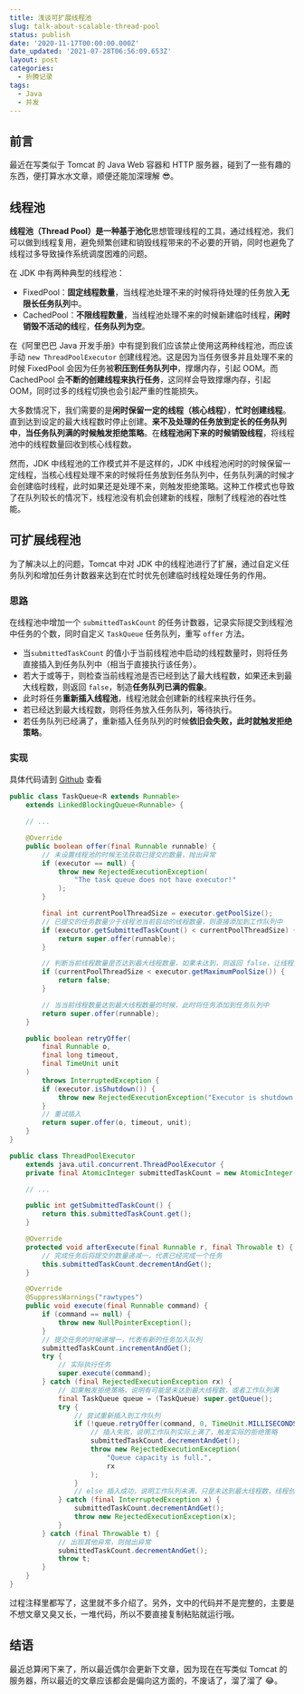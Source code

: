 ```yaml
---
title: 浅谈可扩展线程池
slug: talk-about-scalable-thread-pool
status: publish
date: '2020-11-17T00:00:00.000Z'
date_updated: '2021-07-28T06:56:09.653Z'
layout: post
categories:
  - 折腾记录
tags:
  - Java
  - 并发
---
```

## 前言

最近在写类似于 Tomcat 的 Java Web 容器和 HTTP 服务器，碰到了一些有趣的东西，便打算水水文章，顺便还能加深理解 😎。

## 线程池

**线程池（Thread Pool）**是一种基于**池化**思想管理线程的工具，通过线程池，我们可以做到线程复用，避免频繁创建和销毁线程带来的不必要的开销，同时也避免了线程过多导致操作系统调度困难的问题。

在 JDK 中有两种典型的线程池：

- FixedPool：**固定线程数量**，当线程池处理不来的时候将待处理的任务放入**无限长任务队列**中。
- CachedPool：**不限线程数量**，当线程池处理不来的时候新建临时线程，**闲时销毁不活动的线**程，**任务队列为空**。

在《阿里巴巴 Java 开发手册》中有提到我们应该禁止使用这两种线程池，而应该手动 `new ThreadPoolExecutor` 创建线程池。这是因为当任务很多并且处理不来的时候 FixedPool 会因为任务被**积压到任务队列中**，撑爆内存，引起 OOM。而 CachedPool 会**不断的创建线程来执行任务**，这同样会导致撑爆内存，引起 OOM，同时过多的线程切换也会引起严重的性能损失。

大多数情况下，我们需要的是**闲时保留一定的线程（核心线程）**，**忙时创建线程**。直到达到设定的最大线程数时停止创建。**来不及处理的任务放到定长的任务队列中**，**当任务队列满的时候触发拒绝策略**。在**线程池闲下来的时候销毁线程**，将线程池中的线程数量回收到核心线程数。

然而，JDK 中线程池的工作模式并不是这样的，JDK 中线程池闲时的时候保留一定线程，当核心线程处理不来的时候将任务放到任务队列中，任务队列满的时候才会创建临时线程，此时如果还是处理不来，则触发拒绝策略。这种工作模式也导致了在队列较长的情况下，线程池没有机会创建新的线程，限制了线程池的吞吐性能。

## 可扩展线程池

为了解决以上的问题，Tomcat 中对 JDK 中的线程池进行了扩展，通过自定义任务队列和增加任务计数器来达到在忙时优先创建临时线程处理任务的作用。

### 思路

在线程池中增加一个 `submittedTaskCount` 的任务计数器，记录实际提交到线程池中任务的个数，同时自定义 `TaskQueue` 任务队列，重写 `offer` 方法。

- 当`submittedTaskCount` 的值小于当前线程池中启动的线程数量时，则将任务直接插入到任务队列中（相当于直接执行该任务）。
- 若大于或等于，则检查当前线程池是否已经到达了最大线程数，如果还未到最大线程数，则返回 `false`，制造**任务队列已满的假象**。
- 此时将任务**重新插入线程池**，线程池就会创建新的线程来执行任务。
- 若已经达到最大线程数，则将任务放入任务队列，等待执行。
- 若任务队列已经满了，重新插入任务队列的时候**依旧会失败，此时就触发拒绝策略**。

### 实现

具体代码请到 [Github](https://github.com/syfxlin/code/tree/master/100-days-of-code/java/src/main/java/me/ixk/days/day1) 查看

```java
public class TaskQueue<R extends Runnable>
    extends LinkedBlockingQueue<Runnable> {

    // ...

    @Override
    public boolean offer(final Runnable runnable) {
        // 未设置线程池的时候无法获取已提交的数量，抛出异常
        if (executor == null) {
            throw new RejectedExecutionException(
                "The task queue does not have executor!"
            );
        }

        final int currentPoolThreadSize = executor.getPoolSize();
        // 已提交的任务数量少于线程池当前启动的线程数量，则直接添加到工作队列中
        if (executor.getSubmittedTaskCount() < currentPoolThreadSize) {
            return super.offer(runnable);
        }

        // 判断当前线程数量是否达到最大线程数量，如果未达到，则返回 false，让线程池优先新建线程
        if (currentPoolThreadSize < executor.getMaximumPoolSize()) {
            return false;
        }

        // 当当前线程数量达到最大线程数量的时候，此时将任务添加到任务队列中
        return super.offer(runnable);
    }

    public boolean retryOffer(
        final Runnable o,
        final long timeout,
        final TimeUnit unit
    )
        throws InterruptedException {
        if (executor.isShutdown()) {
            throw new RejectedExecutionException("Executor is shutdown!");
        }
        // 重试插入
        return super.offer(o, timeout, unit);
    }
}
```

```java
public class ThreadPoolExecutor
    extends java.util.concurrent.ThreadPoolExecutor {
    private final AtomicInteger submittedTaskCount = new AtomicInteger(0);

    // ...

    public int getSubmittedTaskCount() {
        return this.submittedTaskCount.get();
    }

    @Override
    protected void afterExecute(final Runnable r, final Throwable t) {
        // 完成任务后将提交的数量递减一，代表已经完成一个任务
        this.submittedTaskCount.decrementAndGet();
    }

    @Override
    @SuppressWarnings("rawtypes")
    public void execute(final Runnable command) {
        if (command == null) {
            throw new NullPointerException();
        }
        // 提交任务的时候递增一，代表有新的任务加入队列
        submittedTaskCount.incrementAndGet();
        try {
            // 实际执行任务
            super.execute(command);
        } catch (final RejectedExecutionException rx) {
            // 如果触发拒绝策略，说明有可能是未达到最大线程数，或者工作队列满
            final TaskQueue queue = (TaskQueue) super.getQueue();
            try {
                // 尝试重新插入到工作队列
                if (!queue.retryOffer(command, 0, TimeUnit.MILLISECONDS)) {
                    // 插入失败，说明工作队列实际上满了，触发实际的拒绝策略
                    submittedTaskCount.decrementAndGet();
                    throw new RejectedExecutionException(
                        "Queue capacity is full.",
                        rx
                    );
                }
                // else 插入成功，说明工作队列未满，只是未达到最大线程数，线程创建达到要求的时候就会执行
            } catch (final InterruptedException x) {
                submittedTaskCount.decrementAndGet();
                throw new RejectedExecutionException(x);
            }
        } catch (final Throwable t) {
            // 出现其他异常，则抛出异常
            submittedTaskCount.decrementAndGet();
            throw t;
        }
    }
}
```

过程注释里都写了，这里就不多介绍了。另外，文中的代码并不是完整的，主要是不想文章又臭又长，一堆代码，所以不要直接复制粘贴就运行哦。

## 结语

最近总算闲下来了，所以最近偶尔会更新下文章，因为现在在写类似 Tomcat 的服务器，所以最近的文章应该都会是偏向这方面的，不废话了，溜了溜了 😂。
